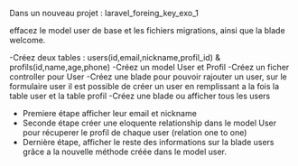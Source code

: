 Dans un nouveau projet : laravel_foreing_key_exo_1

effacez le model user de base et les fichiers migrations, ainsi que la blade welcome.

-Créez deux tables : users(id,email,nickname,profil_id) & profils(id,name,age,phone)
-Créez un model User et Profil
-Créez un ficher controller pour User
-Créez une blade pour pouvoir rajouter un user, sur le formulaire user il est possible de créer un user en remplissant a la fois la table user et la table profil
-Créez une blade ou afficher tous les users
- Premiere étape afficher leur email et nickname
- Seconde étape créer une eloquente relationship dans le model User pour récuperer le profil de chaque user (relation one to one)
- Dernière étape, afficher le reste des informations sur la blade users grâce a la nouvelle méthode créée dans le model user.
